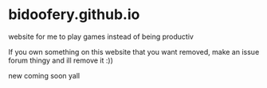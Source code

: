 # bidoofery.github.io
website for me to play games instead of being productiv

If you own something on this website that you want removed, make an issue forum thingy and ill remove it :))

new coming soon yall


